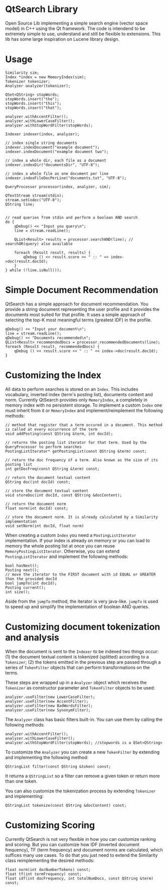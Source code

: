 QtSearch Library
===============

Open Source Lib implementing a simple search engine (vector space model) in C++ using the Qt framework. The code is intendend to be extremely simple to use, understand and still be flexible to extensions.
This lib has some large inspiration on Lucene library design.

Usage
===========

    Similarity sim;
    Index *index = new MemoryIndex(sim);
    Tokenizer tokenizer;
    Analyzer analyzer(tokenizer);
    
    QSet<QString> stopWords;
    stopWords.insert("the");
    stopWords.insert("this");
    stopWords.insert("that");

    analyzer.withAccentFilter();
    analyzer.withLowerCaseFilter();
    analyzer.withStopWordFilter(stopWords);
    
    Indexer indexer(index, analyzer);
    
    // index single string documents
    indexer.indexDocument("example document");
    indexer.indexDocument("example document two");
    
    // index a whole dir, each file as a document
    indexer.indexDir("documentsDir", "UTF-8");
        
    // index a whole file as one document per line
    indexer.indexFileDocPerLine("documents.txt", "UTF-8");
    
    QueryProcessor processor(index, analyzer, sim);

    QTextStream stream(stdin);
    stream.setCodec("UTF-8");
    QString line;

    
    // read queries from stdin and perform a boolean AND search
    do {
        qDebug() << "Input you query\n";
        line = stream.readLine();
        
        QList<Result> results = processor.searchAND(line); // searchOR(query) also available
        
        foreach (Result result, results) {
            qDebug () << result.score << " :: " << index->doc(result.docId);
        }
    } while (!line.isNull());


Simple Document Recommendation
============

QtSearch has a simple approach for document recommendation. You provide a string document representing the user profile and it provides the documents most suited for that profile. It uses a simple approach of selecting the top-K most meaningful terms (greatest IDF) in the profile. 

    qDebug() << "Input your document\n";
    line = stream.readLine();
    qDebug() << "Documents recommended\n";
    QList<Result> recommendedDocs = processor.recommendedDocuments(line);
    foreach (Result result, recommendedDocs) {
        qDebug () << result.score << " :: " << index->doc(result.docId);
    }
    
Customizing the Index
==========

All data to perform searches is stored on an `Index`. This includes vocabulary, inverted index (term's posting list), documents content and norm. Currently QtSearch provides only `MemoryIndex`, a completely in memory index with no persistent storage.
To implement a custom `Index` one must inherit from it or `MemoryIndex` and implement/reimplement the following methods:

    // method that register that a term occured in a document. This method is called at every occurrence of the term
    void addPosting(const QString &term, int docId);
    
    // returns the posting list iterator for that term. Used by the QueryProcessor to perform searches
    PostingListIterator* getPostingList(const QString &term) const;
    
    // return the doc frequency of a term. Also known as the size of its posting list
    int getDocFreq(const QString &term) const;

    // return the document textual content
    QString doc(int docId) const;
    
    // store the document textual content
    void storeDoc(int docId, const QString &docContent);
    
    // return the document norm 
    float norm(int docId) const;
    
    // store the document norm. It is already calculated by a Similarity implementation
    void setNorm(int docId, float norm)
    

When creating a custom `Index` you need a `PostingListIterator` implementation. If your index is already on memory or you can load to memory the whole posting list at once you can reuse `MemoryPostingListIterator`.
Otherwise, you can extend `PostingListIterator` and implement the following methods:

    bool hasNext();
    Posting next();
    // move the iterator to the FIRST document with id EQUAL or GREATER than the provided docId
    bool jumpTo(int docId);
    Posting current();
    int size();

Aside from the `jumpTo` method, the iterator is very java-like. `jumpTo` is used to speed up and simplify the implementation of boolean AND queries.


Customizing document tokenization and analysis
==========

When the document is sent to the `Indexer` to be indexed two things occur: 
(1) the document textual content is tokenized (splitted) according to a `Tokenizer`;
(2) the tokens emitted in the previous step are passed through a series of `TokenFilter` objects that can perform transformations on the terms.

These steps are wrapped up in a `Analyzer` object which receives the `Tokenizer` as constructor parameter
and `TokenFilter` objects to be used:

    analyzer.useFilter(new LowerCaseFilter);
    analyzer.useFilter(new AccentFilter);
    analyzer.useFilter(new BadWordsFilter);
    analyzer.useFilter(new SynonymFilter);
    
The `Analyzer` class has basic filters built-in. You can use them by calling the following methods:

    analyzer.withAccentFilter();
    analyzer.withLowerCaseFilter();
    analyzer.withStopWordFilter(stopWords); //stopwords is a QSet<QString>
    
To customize the `Analyzer` you can create a new `TokenFilter` by extending and implementing the following method:


    QStringList filter(const QString &token) const;
    
It returns a `QStringList` so a filter can remove a given token or return more than one token.

You can also customize the tokenization process by extending `Tokenizer` and implementing:

    QStringList tokenize(const QString &docContent) const;
    
    
Customizing Scoring
===========

Currently QtSearch is not very flexible in how you can customize ranking and scoring. 
But you can customize how IDF (inverted document frequency), TF (term frequency) and document norms are calculated, which suffices many use cases.
To do that you just need to extend the Similarity class reimplementing the desired methods:

    float norm(int docNumberTokens) const;
    float tf(int termFrequency) const;
    float idf(int docFrequency, int totalNumDocs, const QString &term) const;
